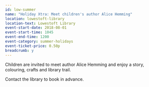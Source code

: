 ```yaml
---
id: low-summer
name: "Holiday Xtra: Meet children's author Alice Hemming"
location: lowestoft-library
location-text: Lowestoft Library
event-start-date: 2018-08-01
event-start-time: 1045
event-end-time: 1200
event-category: summer-holidays
event-ticket-price: 0.50p
breadcrumb: y
---
```


Children are invited to meet author Alice Hemming and enjoy a story, colouring, crafts and library trail.

Contact the library to book in advance.
